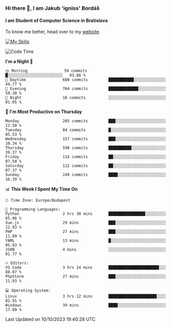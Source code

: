 ### Hi there 👋, I am Jakub 'igniss' Bordáš

#### I am Student of Computer Science in Bratislava
To know me better, head over to my [website](https://bordas.sk).

[![My Skills](https://skillicons.dev/icons?i=js,html,css,figma,svelte,java,kotlin,python,postgresql,typescript,nest,nodejs)](https://bordas.sk)


<!--START_SECTION:waka-->
![Code Time](http://img.shields.io/badge/Code%20Time-1%2C217%20hrs%203%20mins-blue)

**I'm a Night 🦉** 

```text
🌞 Morning                59 commits          █░░░░░░░░░░░░░░░░░░░░░░░░   03.88 % 
🌆 Daytime                680 commits         ███████████░░░░░░░░░░░░░░   44.77 % 
🌃 Evening                764 commits         █████████████░░░░░░░░░░░░   50.30 % 
🌙 Night                  16 commits          ░░░░░░░░░░░░░░░░░░░░░░░░░   01.05 % 
```
📅 **I'm Most Productive on Thursday** 

```text
Monday                   205 commits         ███░░░░░░░░░░░░░░░░░░░░░░   13.50 % 
Tuesday                  84 commits          █░░░░░░░░░░░░░░░░░░░░░░░░   05.53 % 
Wednesday                157 commits         ███░░░░░░░░░░░░░░░░░░░░░░   10.34 % 
Thursday                 598 commits         ██████████░░░░░░░░░░░░░░░   39.37 % 
Friday                   114 commits         ██░░░░░░░░░░░░░░░░░░░░░░░   07.50 % 
Saturday                 112 commits         ██░░░░░░░░░░░░░░░░░░░░░░░   07.37 % 
Sunday                   249 commits         ████░░░░░░░░░░░░░░░░░░░░░   16.39 % 
```


📊 **This Week I Spent My Time On** 

```text
🕑︎ Time Zone: Europe/Budapest

💬 Programming Languages: 
Python                   2 hrs 30 mins       ████████████████░░░░░░░░░   65.06 % 
Vue.js                   29 mins             ███░░░░░░░░░░░░░░░░░░░░░░   12.93 % 
PHP                      27 mins             ███░░░░░░░░░░░░░░░░░░░░░░   11.89 % 
YAML                     13 mins             █░░░░░░░░░░░░░░░░░░░░░░░░   05.83 % 
JSON                     4 mins              ░░░░░░░░░░░░░░░░░░░░░░░░░   01.77 % 

🔥 Editors: 
VS Code                  3 hrs 24 mins       ██████████████████████░░░   88.07 % 
PhpStorm                 27 mins             ███░░░░░░░░░░░░░░░░░░░░░░   11.93 % 

💻 Operating System: 
Linux                    3 hrs 12 mins       █████████████████████░░░░   82.91 % 
Windows                  39 mins             ████░░░░░░░░░░░░░░░░░░░░░   17.09 % 
```


 Last Updated on 10/10/2023 19:40:28 UTC
<!--END_SECTION:waka-->
